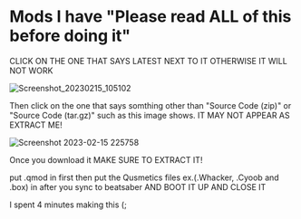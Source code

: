 # Mods I have "Please read ALL of this before doing it"


CLICK ON THE ONE THAT SAYS LATEST NEXT TO IT OTHERWISE IT WILL NOT WORK

![Screenshot_20230215_105102](https://user-images.githubusercontent.com/84992927/219279931-e177b36b-b6a8-4be3-8843-6d6a605ec0ac.png)

Then click on the one that says somthing other than "Source Code (zip)" or "Source Code (tar.gz)" such as this image shows. IT MAY NOT APPEAR AS EXTRACT ME!

![Screenshot 2023-02-15 225758](https://user-images.githubusercontent.com/84992927/219281045-d0dbb64b-7423-46d0-ac7d-e592ec39fbee.png)

Once you download it MAKE SURE TO EXTRACT IT!

put .qmod in first then put the Qusmetics files ex.(.Whacker, .Cyoob and .box) in after you sync to beatsaber AND BOOT IT UP AND CLOSE IT

I spent 4 minutes making this (;

